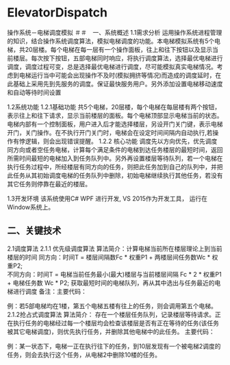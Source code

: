 # ElevatorDispatch
操作系统－电梯调度模拟
＃＃　一、系统概述
1.1需求分析
运用操作系统进程管理的知识，结合操作系统调度算法，模拟电梯调度的功能。本电梯模拟系统有5个电梯，共20层楼。每个电梯在每一层有一个操作面板，往上和往下按钮以及显示当前楼层。每次按下按钮，五部电梯同时响应，将执行调度算法，选择最优电梯进行调度，调度过程可变，总是选择最优电梯进行调度，尽可能模拟真实电梯情况。考虑到电梯运行当中可能会出现操作不及时(模拟拥挤等情况)而造成的调度延时，在此基础上采用先到先服务的调度。保证最快服务用户。另外添加设置电梯移动速度和自动等待时间设置

1.2系统功能
1.2.1基础功能
共5个电梯，20层楼，每个电梯在每层楼有两个按钮，表示往上和往下请求，显示当前楼层的面板。每个电梯顶部显示电梯当前的状态。电梯内部有一个控制面板，用户进入后才能选择楼层，另设开门关门键，表示电梯开门，关门操作。在不执行开门关门时，电梯会在设定时间间隔内自动执行,若操作有悖逻辑，则会出现错误提醒。
	1.2.2 核心功能
调度先以方向优先，优先调度同方向或者空任务电梯，计算每个满足条件的电梯到达任务楼层的最短时间，返回所需时间最短的电梯加入到任务队列中。另外再设置楼层等待队列，若一个电梯在执行任务过程中，所经楼层有同方向的任务，则把此任务加到自己的队列中，并把此任务从其初始调度电梯的任务队列中删除，初始电梯继续执行其他任务，若没有其它任务则停靠在最近的楼层。

1.3开发环境
该系统使用C# WPF	进行开发, VS 2015作为开发工具， 运行在Window系统上。

## 二、关键技术
2.1调度算法	
2.1.1 优先级调度算法
		算法简介：计算电梯当前所在楼层理论上到当前楼层的时间
同方向：时间T = 楼层间隔数Fc * 权重P1 + 两楼层间任务数Wc * 权重P2;  
不同方向：时间T = 电梯当前任务最小(最大)楼层与当前楼层间隔 Fc * 2 * 权重P1 + 电梯任务数 Wc * P2;
		获取最短时间的电梯队列，再从其中选出与任务最近的电梯进行调度
		备注：主要代码：



例：若5部电梯均在1楼，第五个电梯五楼有往上的任务，则会调用第五个电梯。
2.1.2抢占式调度算法
算法简介： 存在一个楼层任务队列，记录楼层等待请求。正在执行任务的电梯经过每一个楼层均会检查该楼层是否有正在等待的任务(该任务被其它电梯调度)，则优先执行任务，并删除其他电梯中的此任务。
主要代码：


例：某一状态下，电梯一正在执行往下的任务，到10层发现有一个被电梯2调度的任务，则会去执行这个任务，从电梯2中删除10楼的任务。
